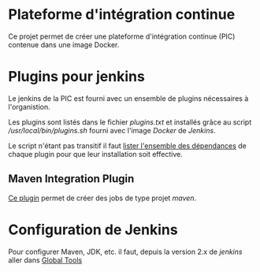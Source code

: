# Plateforme d'intégration continue
Ce projet permet de créer une plateforme d'intégration continue (PIC) contenue dans une image Docker.

# Plugins pour jenkins
Le jenkins de la PIC est fourni avec un ensemble de plugins nécessaires à l'organistion.

Les plugins sont listés dans le fichier *plugins.txt* et installés grâce au script */usr/local/bin/plugins.sh* fourni avec l'image *Docker* de *Jenkins*.

Le script n'étant pas transitif il faut [lister l'ensemble des dépendances](http://stackoverflow.com/questions/35442590/installing-jenkins-plugin-mercurial-in-docker-shows-in-plugins-folder-but-not) de chaque plugin pour que leur installation soit effective.

## Maven Integration Plugin
[Ce plugin](https://wiki.jenkins-ci.org/display/JENKINS/Maven+Project+Plugin) permet de créer des jobs de type projet *maven*.


# Configuration de Jenkins
Pour configurer Maven, JDK, etc. il faut, depuis la version 2.x de *jenkins* aller dans [Global Tools](http://stackoverflow.com/questions/37391778/maven-installation-settings-not-showing-in-jenkins)

